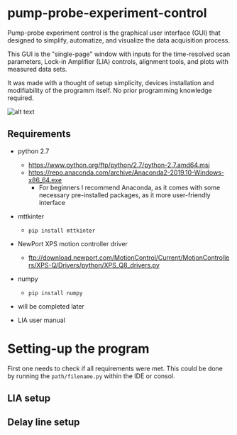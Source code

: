 # pump-probe-experiment-control 

Pump-probe experiment control is the graphical user interface (GUI) that designed to simplify, automatize, and visualize the data acquisition process.

This GUI is the "single-page" window with inputs for the time-resolved scan parameters, Lock-in Amplifier (LIA) controls, alignment tools, and plots with measured data sets. 

It was made with a thought of setup simplicity, devices installation and modifiability of the programm itself. No prior programming knowledge required. 

![alt text](https://github.com/artie-l/pump-probe-experiment-control/blob/master/GUI.png)

## Requirements

* python 2.7
  - https://www.python.org/ftp/python/2.7/python-2.7.amd64.msi
  - https://repo.anaconda.com/archive/Anaconda2-2019.10-Windows-x86_64.exe
    - For beginners I recommend Anaconda, as it comes with some necessary pre-installed packages, as it more user-friendly interface
* mttkinter
  - `pip install mttkinter`
* NewPort XPS motion controller driver
  - ftp://download.newport.com/MotionControl/Current/MotionControllers/XPS-Q/Drivers/python/XPS_Q8_drivers.py
* numpy
  - `pip install numpy`
* will be completed later

* LIA user manual

# Setting-up the program

First one needs to check if all requirements were met. This could be done by running the `path/filename.py` within the IDE or consol.  

## LIA setup

## Delay line setup
